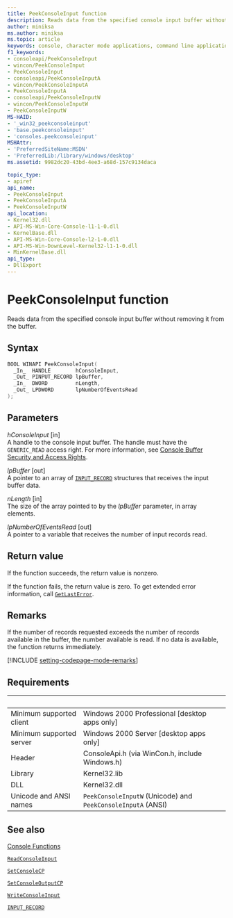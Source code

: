 ```yaml
---
title: PeekConsoleInput function
description: Reads data from the specified console input buffer without removing it from the buffer.
author: miniksa
ms.author: miniksa
ms.topic: article
keywords: console, character mode applications, command line applications, terminal applications, console api
f1_keywords:
- consoleapi/PeekConsoleInput
- wincon/PeekConsoleInput
- PeekConsoleInput
- consoleapi/PeekConsoleInputA
- wincon/PeekConsoleInputA
- PeekConsoleInputA
- consoleapi/PeekConsoleInputW
- wincon/PeekConsoleInputW
- PeekConsoleInputW
MS-HAID:
- '_win32_peekconsoleinput'
- 'base.peekconsoleinput'
- 'consoles.peekconsoleinput'
MSHAttr:
- 'PreferredSiteName:MSDN'
- 'PreferredLib:/library/windows/desktop'
ms.assetid: 9982dc20-43bd-4ee3-a68d-157c9134daca

topic_type:
- apiref
api_name:
- PeekConsoleInput
- PeekConsoleInputA
- PeekConsoleInputW
api_location:
- Kernel32.dll
- API-MS-Win-Core-Console-l1-1-0.dll
- KernelBase.dll
- API-MS-Win-Core-Console-l2-1-0.dll
- API-MS-Win-DownLevel-Kernel32-l1-1-0.dll
- MinKernelBase.dll
api_type:
- DllExport
---
```


# PeekConsoleInput function

Reads data from the specified console input buffer without removing it from the buffer.

## Syntax

```C
BOOL WINAPI PeekConsoleInput(
  _In_  HANDLE        hConsoleInput,
  _Out_ PINPUT_RECORD lpBuffer,
  _In_  DWORD         nLength,
  _Out_ LPDWORD       lpNumberOfEventsRead
);
```

## Parameters

*hConsoleInput* \[in\]  
A handle to the console input buffer. The handle must have the `GENERIC_READ` access right. For more information, see [Console Buffer Security and Access Rights](console-buffer-security-and-access-rights.md).

*lpBuffer* \[out\]  
A pointer to an array of [`INPUT_RECORD`](input-record-str.md) structures that receives the input buffer data.

*nLength* \[in\]  
The size of the array pointed to by the *lpBuffer* parameter, in array elements.

*lpNumberOfEventsRead* \[out\]  
A pointer to a variable that receives the number of input records read.

## Return value

If the function succeeds, the return value is nonzero.

If the function fails, the return value is zero. To get extended error information, call [`GetLastError`](https://msdn.microsoft.com/library/windows/desktop/ms679360).

## Remarks

If the number of records requested exceeds the number of records available in the buffer, the number available is read. If no data is available, the function returns immediately.

[!INCLUDE [setting-codepage-mode-remarks](./includes/setting-codepage-mode-remarks.md)]

## Requirements

| &nbsp; | &nbsp; |
|-|-|
| Minimum supported client | Windows 2000 Professional \[desktop apps only\] |
| Minimum supported server | Windows 2000 Server \[desktop apps only\] |
| Header | ConsoleApi.h (via WinCon.h, include Windows.h) |
| Library | Kernel32.lib |
| DLL | Kernel32.dll |
| Unicode and ANSI names | `PeekConsoleInputW` (Unicode) and `PeekConsoleInputA` (ANSI) |

## See also

[Console Functions](console-functions.md)

[`ReadConsoleInput`](readconsoleinput.md)

[`SetConsoleCP`](setconsolecp.md)

[`SetConsoleOutputCP`](setconsoleoutputcp.md)

[`WriteConsoleInput`](writeconsoleinput.md)

[`INPUT_RECORD`](input-record-str.md)
